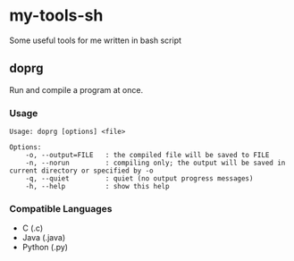 # my-tools-sh
Some useful tools for me written in bash script

## doprg
Run and compile a program at once.

### Usage
```
Usage: doprg [options] <file>

Options:
	-o, --output=FILE   : the compiled file will be saved to FILE
	-n, --norun         : compiling only; the output will be saved in current directory or specified by -o
	-q, --quiet         : quiet (no output progress messages)
	-h, --help          : show this help
```

### Compatible Languages
 - C (.c)
 - Java (.java)
 - Python (.py)
